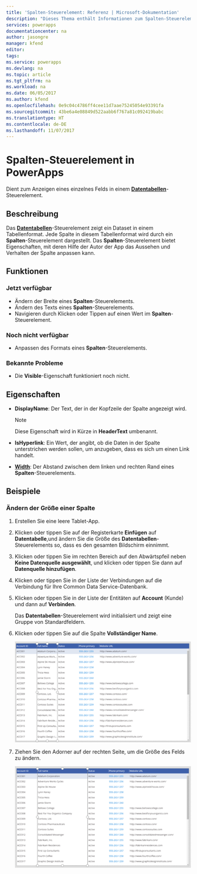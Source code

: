 ```yaml
---
title: 'Spalten-Steuerelement: Referenz | Microsoft-Dokumentation'
description: "Dieses Thema enthält Informationen zum Spalten-Steuerelement in Microsoft PowerApps."
services: powerapps
documentationcenter: na
author: jasongre
manager: kfend
editor: 
tags: 
ms.service: powerapps
ms.devlang: na
ms.topic: article
ms.tgt_pltfrm: na
ms.workload: na
ms.date: 06/05/2017
ms.author: kfend
ms.openlocfilehash: 0e9c04c4786ff4cee11d7aae75245054e93391fa
ms.sourcegitcommit: 43be6a4e08849d522aabb6f767a81c092419babc
ms.translationtype: HT
ms.contentlocale: de-DE
ms.lasthandoff: 11/07/2017
---
```

# <a name="column-control-in-powerapps"></a>Spalten-Steuerelement in PowerApps
Dient zum Anzeigen eines einzelnes Felds in einem [**Datentabellen**](control-data-table.md)-Steuerelement.

## <a name="description"></a>Beschreibung
Das [**Datentabellen**](control-data-table.md)-Steuerelement zeigt ein Dataset in einem Tabellenformat. Jede Spalte in diesem Tabellenformat wird durch ein **Spalten**-Steuerelement dargestellt. Das **Spalten**-Steuerelement bietet Eigenschaften, mit deren Hilfe der Autor der App das Aussehen und Verhalten der Spalte anpassen kann.

## <a name="capabilities"></a>Funktionen
### <a name="now-available"></a>Jetzt verfügbar
* Ändern der Breite eines **Spalten**-Steuerelements.
* Ändern des Texts eines **Spalten**-Steuerelements.
* Navigieren durch Klicken oder Tippen auf einen Wert im **Spalten**-Steuerelement.

### <a name="not-yet-available"></a>Noch nicht verfügbar
* Anpassen des Formats eines **Spalten**-Steuerelements.

### <a name="known-issues"></a>Bekannte Probleme
* Die **Visible**-Eigenschaft funktioniert noch nicht.

## <a name="properties"></a>Eigenschaften
* **DisplayName**: Der Text, der in der Kopfzeile der Spalte angezeigt wird.
  
  > [!NOTE]
  > Diese Eigenschaft wird in Kürze in **HeaderText** umbenannt.
  > 
  > 
* **IsHyperlink**: Ein Wert, der angibt, ob die Daten in der Spalte unterstrichen werden sollen, um anzugeben, dass es sich um einen Link handelt.
* [**Width**](properties-size-location.md): Der Abstand zwischen dem linken und rechten Rand eines **Spalten**-Steuerelements.

## <a name="examples"></a>Beispiele
### <a name="resize-a-column"></a>Ändern der Größe einer Spalte
1. Erstellen Sie eine leere Tablet-App.
2. Klicken oder tippen Sie auf der Registerkarte **Einfügen** auf **Datentabelle**,und ändern Sie die Größe des **Datentabellen**-Steuerelements so, dass es den gesamten Bildschirm einnimmt.
3. Klicken oder tippen Sie im rechten Bereich auf den Abwärtspfeil neben **Keine Datenquelle ausgewählt**, und klicken oder tippen Sie dann auf **Datenquelle hinzufügen**.
4. Klicken oder tippen Sie in der Liste der Verbindungen auf die Verbindung für Ihre Common Data Service-Datenbank.
5. Klicken oder tippen Sie in der Liste der Entitäten auf **Account** (Kunde) und dann auf **Verbinden**.
   
    Das **Datentabellen**-Steuerelement wird initialisiert und zeigt eine Gruppe von Standardfeldern.
6. Klicken oder tippen Sie auf die Spalte **Vollständiger Name**.
   
    ![Ausgewähltes Spalten-Steuerelement](./media/control-column/pre-resize-column.png)
7. Ziehen Sie den Adorner auf der rechten Seite, um die Größe des Felds zu ändern.
   
    ![Größe des Spalten-Steuerelements geändert](./media/control-column/post-resize-column.png)

